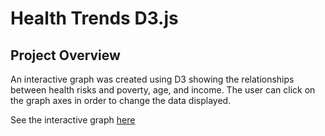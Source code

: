 # Health Trends D3.js

## Project Overview

An interactive graph was created using D3 showing the relationships between health risks and poverty, age, and income.  The user can click on the graph axes in order to change the data displayed.



See the interactive graph [here](https://alexw858.github.io/D3.js-Homework/)